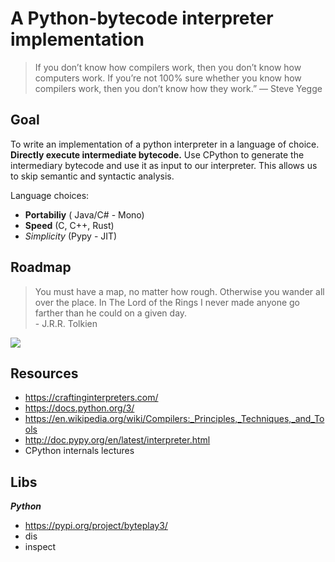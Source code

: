 #  A Python-bytecode interpreter implementation

> If you don’t know how compilers work, then you don’t know how computers work. If you’re not 100% sure whether you know how compilers work, then you don’t know how they work.” — Steve Yegge



## Goal
To write an implementation of a python interpreter in a language of choice.  
**Directly execute intermediate bytecode.** Use CPython to generate the intermediary bytecode and use it as input to our interpreter. This allows us to skip semantic and syntactic analysis.

Language choices:
 - **Portabiliy** ( Java/C# - Mono)
 - **Speed** (C, C++, Rust)
 - *Simplicity* (Pypy - JIT)
 


 ## Roadmap
 > You must have a map, no matter how rough. Otherwise you wander all over the place. In The Lord of the Rings I never made anyone go farther than he could on a given day.  
> \- J.R.R. Tolkien

![](https://craftinginterpreters.com/image/a-map-of-the-territory/mountain.png)


## Resources
* https://craftinginterpreters.com/
* https://docs.python.org/3/
* https://en.wikipedia.org/wiki/Compilers:_Principles,_Techniques,_and_Tools
* http://doc.pypy.org/en/latest/interpreter.html
* CPython internals lectures

## Libs
***Python***
* https://pypi.org/project/byteplay3/
* dis
* inspect
